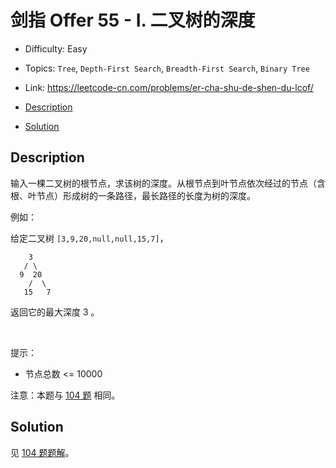 <!-- omit in toc -->
# 剑指 Offer 55 - I.  二叉树的深度

- Difficulty: Easy
- Topics: `Tree`, `Depth-First Search`, `Breadth-First Search`, `Binary Tree`
- Link: https://leetcode-cn.com/problems/er-cha-shu-de-shen-du-lcof/

- [Description](#description)
- [Solution](#solution)

## Description

输入一棵二叉树的根节点，求该树的深度。从根节点到叶节点依次经过的节点（含根、叶节点）形成树的一条路径，最长路径的长度为树的深度。

例如：

给定二叉树 `[3,9,20,null,null,15,7]`，
```
    3
   / \
  9  20
    /  \
   15   7
```
返回它的最大深度 3 。

 

提示：
- 节点总数 <= 10000


注意：本题与 [104 题](104.%20Maximum%20Depth%20of%20Binary%20Tree%20二叉树的最大深度.md) 相同。

## Solution

见 [104 题题解](104.%20Maximum%20Depth%20of%20Binary%20Tree%20二叉树的最大深度.md#Solution)。
